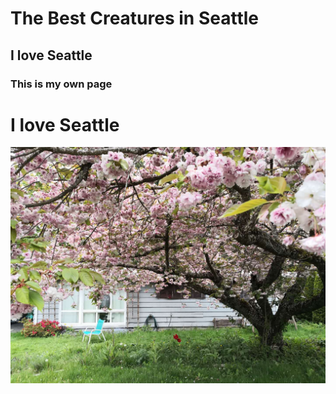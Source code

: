 # The Best Creatures in Seattle
## I love Seattle
### This is my own page
<h1> I love Seattle </h1>
<img src="1958784204.jpg">
